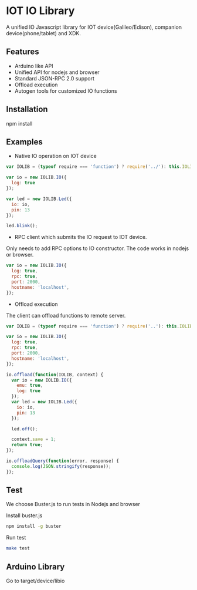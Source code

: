 # IOT IO Library

A unified IO Javascript library for IOT device(Galileo/Edison), companion device(phone/tablet) and XDK.

## Features

* Arduino like API
* Unified API for nodejs and browser
* Standard JSON-RPC 2.0 support
* Offload execution
* Autogen tools for customized IO functions

## Installation

npm install

## Examples

* Native IO operation on IOT device

```javascript
var IOLIB = (typeof require === 'function') ? require('../'): this.IOLIB;

var io = new IOLIB.IO({
  log: true
});

var led = new IOLIB.Led({
  io: io,
  pin: 13
});

led.blink();

```

* RPC client which submits the IO request to IOT device. 

Only needs to add RPC options to IO constructor. The code works in nodejs or browser. 

```javascript
var io = new IOLIB.IO({
  log: true,
  rpc: true,
  port: 2000,
  hostname: 'localhost',
});

```

* Offload execution

The client can offload functions to remote server.

```javascript
var IOLIB = (typeof require === 'function') ? require('..'): this.IOLIB;

var io = new IOLIB.IO({
  log: true,
  rpc: true,
  port: 2000,
  hostname: 'localhost',
});

io.offload(function(IOLIB, context) {
  var io = new IOLIB.IO({
    emu: true,
    log: true
  });
  var led = new IOLIB.Led({
    io: io,
    pin: 13
  });

  led.off();

  context.save = 1;
  return true;
});

io.offloadQuery(function(error, response) {
  console.log(JSON.stringify(response));
});
```

## Test

We choose Buster.js to run tests in Nodejs and browser

Install buster.js

```bash
npm install -g buster
```

Run test
```bash
make test
```

## Arduino Library

Go to target/device/libio
